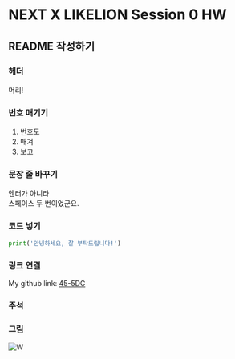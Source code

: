 # NEXT X LIKELION Session 0 HW

## README 작성하기

### 헤더
머리!

### 번호 매기기
1. 번호도
2. 매겨
3. 보고

### 문장 줄 바꾸기
엔터가 아니라  
스페이스 두 번이었군요.

### 코드 넣기
``` python
print('안녕하세요, 잘 부탁드립니다!')
```

### 링크 연결
My github link:
[45-5DC](https://github.com/45-5DC)

### 주석
<!-- 나만 보는 주석~
-->

### 그림
![W](C:\Users\SangHeon\Desktop\WhereWhatWhere.jpg)